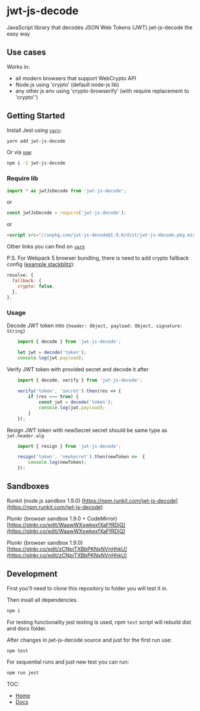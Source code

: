 # jwt-js-decode

JavaScript library that decodes JSON Web Tokens (JWT)
jwt-js-decode the easy way

## Use cases

Works in:

- all modern browsers that support WebCrypto API
- Node.js using 'crypto' (default node-js lib)
- any other js env using 'crypto-browserify' (with require replacement to 'crypto'')

## Getting Started

Install Jest using [`yarn`](https://yarnpkg.com/en/package/jwt-js-decode):

```bash
yarn add jwt-js-decode
```

Or via [`npm`](https://www.npmjs.com/package/jwt-js-decode):

```bash
npm i -S jwt-js-decode
```

### Require lib

```javascript
import * as jwtJsDecode from 'jwt-js-decode';
```

or

```javascript
const jwtJsDecode = require('jwt-js-decode');
```

or

```html
<script src="//unpkg.com/jwt-js-decode@1.9.0/dist/jwt-js-decode.pkg.min.js"></script>
```

Other links you can find on [`yarn`](https://yarnpkg.com/en/package/jwt-js-decode)

P.S. For Webpack 5 browser bundling, there is need to add crypto fallback config ([example stackblitz](https://stackblitz.com/edit/github-m1gvkd?file=webpack.config.js)):

```javascript
resolve: {
  fallback: {
    crypto: false,
  },
},
```

### Usage

Decode JWT token into `{header: Object, payload: Object, signature: String}`

```javascript
    import { decode } from 'jwt-js-decode';

    let jwt = decode('token');
    console.log(jwt.payload);
```

Verify JWT token with provided secret and decode it after

```javascript
    import { decode, verify } from 'jwt-js-decode';
    
    verify('token', 'secret').then(res => {
        if (res === true) {
            const jwt = decode('token');
            console.log(jwt.payload);
        }
    });
```

Resign JWT token with newSecret secret should be same type as `jwt.header.alg`

```javascript
    import { resign } from 'jwt-js-decode';

    resign('token', 'newSecret').then(newToken =>  {
        console.log(newToken);
    });
```

## Sandboxes

Runkit (node.js sandbox 1.9.0)
[https://npm.runkit.com/jwt-js-decode](https://npm.runkit.com/jwt-js-decode)

Plunkr (browser sandbox 1.9.0 + CodeMirror)
[https://plnkr.co/edit/WaawWXswkexfXaFfRDjQ](https://plnkr.co/edit/WaawWXswkexfXaFfRDjQ)

Plunkr (browser sandbox 1.9.0)
[https://plnkr.co/edit/zCNpiTXBbPKNxNVnHhkU](https://plnkr.co/edit/zCNpiTXBbPKNxNVnHhkU)

## Development

First you'll need to clone this repository to folder you will test it in.

Then insall all dependencies.

```bash
npm i
```

For testing functionality jest testing is used, npm `test` script will rebuild dist and docs folder.

After changes in jwt-js-decode source and just for the first run use:

```bash
npm test
```

For sequential runs and just new test you can run:

```bash
npm run jest
```

TOC:

* [Home](https://github.com/tomitribe/jwt-js-decode)
* [Docs](/docs/)
